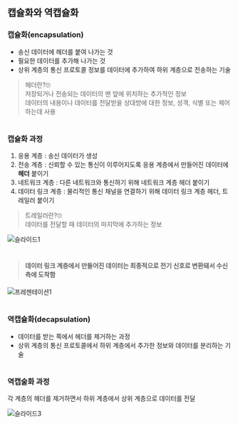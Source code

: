 ## 캡슐화와 역캡슐화

### 캡슐화(encapsulation)
- 송신 데이터에 헤더를 붙여 나가는 것
- 필요한 데이터를 추가해 나가는 것
- 상위 계층의 통신 프로토콜 정보를 데이터에 추가하여 하위 계층으로 전송하는 기술

> 헤더란?🙄     
> 저장되거나 전송되는 데이터의 맨 앞에 위치하는 추가적인 정보    
> 데이터의 내용이나 데이터를 전달받을 상대방에 대한 정보, 성격, 식별 또는 제어하는데 사용   

#

### 캡슐화 과정
1. 응용 계층 : 송신 데이터가 생성
2. 전송 계층 : 신뢰할 수 있는 통신이 이루어지도록 응용 계층에서 만들어진 데이터에 **헤더** 붙이기
3. 네트워크 계층 : 다른 네트워크와 통신하기 위해 네트워크 계층 헤더 붙이기
4. 데이터 링크 계층 : 물리적인 통신 채널을 연결하기 위해 데이터 링크 계층 헤더, 트레일러 붙이기

> 트레일러란?🙄   
> 데이터를 전달할 때 데이터의 마지막에 추가하는 정보

![슬라이드1](https://user-images.githubusercontent.com/44824456/149885374-718a45dc-cd2f-4bfd-aee2-b885f77c5834.JPG)

#

> #### 데이터 링크 계층에서 만들어진 데이터는 최종적으로 **전기 신호**로 변환돼서 수신측에 도착함
![프레젠테이션1](https://user-images.githubusercontent.com/44824456/149885669-3aeed7ee-fc7d-41be-84dc-ccf76a128132.jpg)

#

### 역캡슐화(decapsulation)
- 데이터를 받는 쪽에서 헤더를 제거하는 과정
- 상위 계층의 통신 프로토콜에서 하위 계층에서 추가한 정보와 데이터를 분리하는 기술

#

### 역캡술화 과정
각 계층의 헤더를 제거하면서 하위 계층에서 상위 계층으로 데이터를 전달

![슬라이드3](https://user-images.githubusercontent.com/44824456/149885450-ce61b421-1861-407e-9a91-16dd8ec9a89a.JPG)

